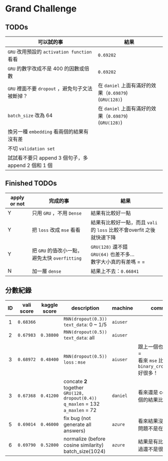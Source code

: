 # Grand Challenge

## TODOs

| 可以試的事                                  | 結果                                       |
| -------------------------------------- | ---------------------------------------- |
| `GRU` 改用預設的 `activation function` 看看   | `0.69202`                                |
| `GRU` 的數字改成不是 400 的因數或倍數               | `0.69202`                                |
| `GRU` 裡面不要 `dropout` ，避免句子文法被斷掉？       | 在 `daniel` 上面有滿好的效果（`0.69879`)<br>(`GRU(128)`) |
| `batch_size` 改為 64                     | 在 `daniel` 上面有滿好的效果（`0.69879`)<br>(`GRU(128)`) |
| 換另一種 `embedding` 看兩個的結果有沒有差            |                                          |
| 不切 `validation set`                    |                                          |
| 試試看不要只 append 3 個句子，多 append  2 個和 1 個 |                                          |

## Finished TODOs

| apply or not | 完成的事                              | 結果                                       |
| ------------ | --------------------------------- | ---------------------------------------- |
| Y            | 只用 `GRU` ，不用 `Dense`              | 結果有比較好一點                                 |
| Y            | 把 `loss` 改成 `mse` 看看              | 結果有比較好一點，而且 `vali` 的 `loss` 比較不會overfit 之後就快速下降 |
| Y            | 把 `GRU` 的值改小一點，避免太快 `overfitting` | `GRU(128)` 還不錯<br>`GRU(64)` 也差不多…<br>數字大小真的有差嗎 = = |
| N            | 加一層 `dense`                       | 結果上不去：`0.66841`                          |

## 分數紀錄

|  ID  | vali score | kaggle score | description                              | machine  | comment                                  |
| :--: | ---------- | ------------ | ---------------------------------------- | -------- | ---------------------------------------- |
|  1   | `0.68366`  |              | `RNN(dropout(0.3))`<br>`text_data`: 0 ~ 1/5 | `aiuser` |                                          |
|  2   | `0.67983`  | `0.38800`    | `RNN(dropout(0.5))`<br>`text_data`: all  | `aiuser` |                                          |
|  3   | `0.68972`  | `0.48400`    | `RNN(dropout(0.5))`<br>`loss` : `mse`    | `aiuser` | 跟上一個也差太多 = =<br>看來 `mse` 比 `binary_crossentropy` 好很多！ |
|  3   | `0.67368`  | `0.41200`    | concate **2** together<br>`GRU(128, dropout(0.4))`<br>`q_maxlen` = 132<br>`a_maxlen` = 72 | `daniel` | 看來還是 concate 3 個的結果比較好！                  |
|  5   | `0.69014`  | `0.46000`    | fix bug (not generate all answers)       | `azure`  | 看來結果沒差太多，問題不是在這裡                         |
|  6   | `0.69790`  | `0.52800`    | normalize (before cosine similarity)<br>batch_size(1024) | `azure`  | 結果是有比較好，不過還不是很OK…                        |
